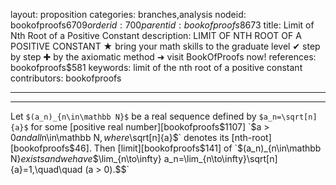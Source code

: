 layout: proposition
categories: branches,analysis
nodeid: bookofproofs$6709
orderid: 700
parentid: bookofproofs$8673
title: Limit of Nth Root of a Positive Constant
description: LIMIT OF NTH ROOT OF A POSITIVE CONSTANT ★ bring your math skills to the graduate level ✔ step by step ✚ by the axiomatic method ➜ visit BookOfProofs now!
references: bookofproofs$581
keywords: limit of the nth root of a positive constant
contributors: bookofproofs

---


---

Let `$(a_n)_{n\in\mathbb N}$` be a real sequence defined by `$a_n=\sqrt[n]{a}$` for some [positive real number][bookofproofs$1107] `$a > 0$` and all `$n\in\mathbb N$`, where `$\sqrt[n]{a}$` denotes its [nth-root][bookofproofs$46]. Then [limit][bookofproofs$141] of `$(a_n)_{n\in\mathbb N}$` exists and we have `$$\lim_{n\to\infty} a_n=\lim_{n\to\infty}\sqrt[n]{a}=1,\quad\quad (a > 0).$$`
